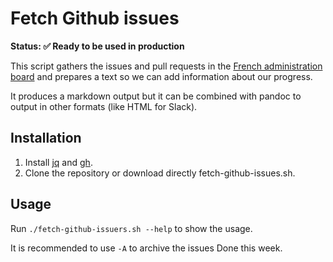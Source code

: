 # Fetch Github issues

**Status: ✅ Ready to be used in production**

This script gathers the issues and pull requests in the [French administration board](https://github.com/orgs/gristlabs/projects/1) 
and prepares a text so we can add information about our progress.

It produces a markdown output but it can be combined with pandoc to output in other formats (like HTML for Slack).

## Installation

1. Install [jq](https://jqlang.github.io/jq/) and [gh](https://cli.github.com/).
2. Clone the repository or download directly fetch-github-issues.sh.

## Usage

Run `./fetch-github-issuers.sh --help` to show the usage.

It is recommended to use `-A` to archive the issues Done this week.
